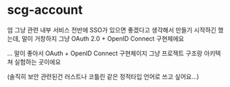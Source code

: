 # scg-account

엄 그냥 관련 내부 서비스 전반에 SSO가 있으면 좋겠다고 생각해서 만들기 시작하긴 했는데,
말이 거창하지 그냥 OAuth 2.0 + OpenID Connect 구현체에요

... 말이 좋아서 OAuth + OpenID Connect 구현체이지 그냥 프로젝트 구조랑 아키텍쳐
실험하는 곳이에요

(솔직히 보안 관련된건 러스트나 코틀린 같은 정적타입 언어로 쓰고 싶어요...)

